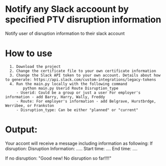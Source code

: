 # Notify any Slack accoount by specified PTV disruption information 
Notify user of disruption information to their slack account

# How to use
```
  1. Download the project
  2. Change the certificate file to your own certificate information
  3. Change the Slack API token to your own account. Details about how to generate: https://api.slack.com/custom-integrations/legacy-tokens
  4. Run the main.py locally with the following command
        python main.py Userid Route Disruption_type
     - Userid: Could be a group or just a user For employer's information - add Barry, Harry, Wally, Freddy
     - Route: For employer's information - add Belgrave, Hurstbrdge, Werribee, or Frankston
     - Disruption_type: Can be either "planned" or "current"
```
# Output:
Your accont will receive a message including information as following:
If disruption:
  Disruption Information: .....
  Start time: ....
  End time: ....
  
If no disruption:
  "Good new! No disruption so far!!!!"
